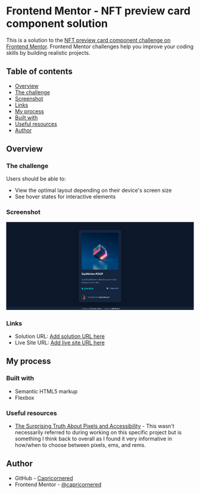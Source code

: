 # Frontend Mentor - NFT preview card component solution

This is a solution to the [NFT preview card component challenge on Frontend Mentor](https://www.frontendmentor.io/challenges/nft-preview-card-component-SbdUL_w0U). Frontend Mentor challenges help you improve your coding skills by building realistic projects. 

## Table of contents

  - [Overview](#overview)
  - [The challenge](#the-challenge)
  - [Screenshot](#screenshot)
  - [Links](#links)
  - [My process](#my-process)
  - [Built with](#built-with)
  - [Useful resources](#useful-resources)
  - [Author](#author)

## Overview

### The challenge

Users should be able to:

- View the optimal layout depending on their device's screen size
- See hover states for interactive elements

### Screenshot

![Screenshot](images/nft-preview-solution.png)

### Links

- Solution URL: [Add solution URL here](https://your-solution-url.com)
- Live Site URL: [Add live site URL here](https://your-live-site-url.com)

## My process

### Built with

- Semantic HTML5 markup
- Flexbox

### Useful resources

- [The Surprising Truth About Pixels and Accessibility](https://www.joshwcomeau.com/css/surprising-truth-about-pixels-and-accessibility/) - This wasn't necessarily referred to during working on this specific project but is something I think back to overall as I found it very informative in how/when to choose between pixels, ems, and rems.


## Author

- GitHub - [Capricornered](https://github.com/Capricornered)
- Frontend Mentor - [@capricornered](https://www.frontendmentor.io/profile/capricornered)

